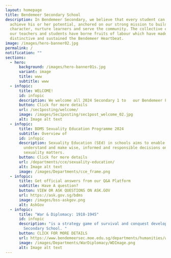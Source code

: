 ```yaml
---
layout: homepage
title: Bendemeer Secondary School
description: In Bendemeer Secondary, we believe that every student can shine and
  achieve his or her potential, anchored on our strong mission to build
  character, nurture learners and serve the community. The collective efforts of
  our teachers and students have borne fruits of labour which have made us
  distinctive and sustained the Bendemeer Heartbeat.
image: /images/hero-banner02.jpg
permalink: /
notification: ""
sections:
  - hero:
      background: /images/hero-banner01s.jpg
      variant: image
      title: www
      subtitle: www
  - infopic:
      title: WELCOME!
      id: infopic
      description: We welcome all 2024 Secondary 1 to   our Bendemeer Family!
      button: Click for more details
      url: /sec1posting/welcome/
      image: /images/Sec1posting/sec1post_welcome_02.jpg
      alt: Image alt text
  - infopic:
      title: BDMS Sexuality Education Programme 2024
      subtitle: Overview of
      id: infopic
      description: Sexuality Education (SEd) in schools aims to enable students to
        understand and make wise, informed and responsible decisions on
        sexuality matters.
      button: Click for more details
      url: /departments/cce/sexuality-education/
      alt: Image alt text
      image: /images/Departments/cce_frame.png
  - infopic:
      title: Get official answers from our Q&A Platform
      subtitle: Have A question?
      button: VIEW OR ASK QUESTIONS ON ASK.GOV
      url: https://ask.gov.sg/bdms
      image: /images/bss-askgov.png
      alt: AskGov
  - infopic:
      title: "War & Diplomacy: 1918-1945"
      id: infopic
      description: "is a strategy game of survival and conquest developed in Bendemeer
        Secondary School. "
      button: CLICK FOR MORE DETAILS
      url: https://www.bendemeersec.moe.edu.sg/departments/humanities/wardiplomacy/
      image: /images/Departments/WarDiplomacy/WDImage.png
      alt: Image alt text
---
```

